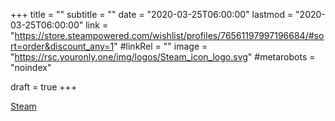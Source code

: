 +++
title = ""
subtitle = ""
date = "2020-03-25T06:00:00"
lastmod = "2020-03-25T06:00:00"
link = "https://store.steampowered.com/wishlist/profiles/76561197997196684/#sort=order&discount_any=1"
#linkRel = ""
image = "https://rsc.youronly.one/img/logos/Steam_icon_logo.svg"
#metarobots = "noindex"

draft = true
+++

[Steam](https://store.steampowered.com/wishlist/profiles/76561197997196684/#sort=order&discount_any=1 "Steam")
